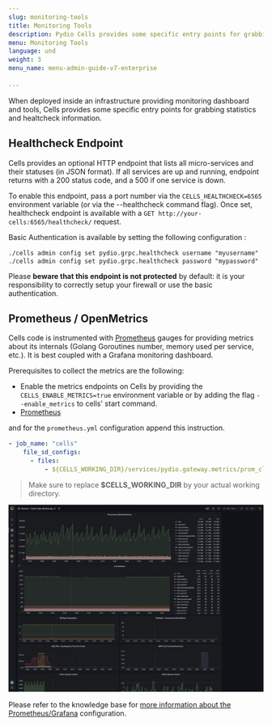 ```yaml
---
slug: monitoring-tools
title: Monitoring Tools
description: Pydio Cells provides some specific entry points for grabbing statistics and healtcheck information.
menu: Monitoring Tools
language: und
weight: 3
menu_name: menu-admin-guide-v7-enterprise

---
```

When deployed inside an infrastructure providing monitoring dashboard and tools, Cells provides some specific entry points for grabbing statistics and healtcheck information. 

## Healthcheck Endpoint

Cells provides an optional HTTP endpoint that lists all micro-services and their statuses (in JSON format). If all services are up and running, endpoint returns with a 200 status code, and a 500 if one service is down.

To enable this endpoint, pass a port number via the `CELLS_HEALTHCHECK=6565` environment variable (or via the --healthcheck command flag). Once set, healthcheck endpoint is available with a `GET http://your-cells:6565/healthcheck/` request.

Basic Authentication is available by setting the following configuration :

```
./cells admin config set pydio.grpc.healthcheck username "myusername"
./cells admin config set pydio.grpc.healthcheck password "mypassword"
```

Please **beware that this endpoint is not protected** by default: it is your responsibility to correctly setup your firewall or use the basic authentication.

## Prometheus / OpenMetrics

Cells code is instrumented with [Prometheus](https://prometheus.io/) gauges for providing metrics about its internals (Golang Goroutines number, memory used per service, etc.). It is best coupled with a Grafana monitoring dashboard.

Prerequisites to collect the metrics are the following:

- Enable the metrics endpoints on Cells by providing the `CELLS_ENABLE_METRICS=true` environment variable or by adding the flag `--enable_metrics` to cells' start command.
- [Prometheus](https://prometheus.io/)
  
and for the `prometheus.yml` configuration append this instruction.

```yaml
- job_name: "cells"
    file_sd_configs:
      - files:
          - ${CELLS_WORKING_DIR}/services/pydio.gateway.metrics/prom_clients.json
```

> Make sure to replace **$CELLS_WORKING_DIR** by your actual working directory.

![](../../images/2_running_cells_in_production/monitoring_tools/grafana_dashboard.png)

Please refer to the knowledge base for [more information about the Prometheus/Grafana](https://pydio.com/en/docs/kb/deployment/monitoring-cells-prometheus-grafana) configuration.
